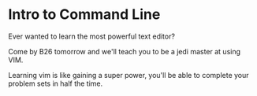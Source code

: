 # Intro to Command Line

Ever wanted to learn the most powerful text editor? 

Come by B26 tomorrow and we'll teach you to be a jedi master at using VIM.

Learning vim is like gaining a super power, you'll be able to complete your problem sets in half the time.

